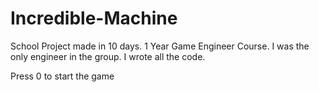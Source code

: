 # Incredible-Machine
School Project made in 10 days. 1 Year Game Engineer Course. I was the only engineer in the group. I wrote all the code.


Press 0 to start the game

